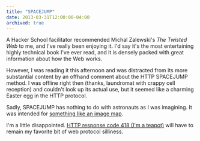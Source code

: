 ```yaml
---
title: "SPACEJUMP"
date: 2013-03-31T12:00:00-04:00
archived: true
---
```


A Hacker School facilitator recommended Michal Zalewski's _The Twisted Web_ to me, and I've really been enjoying it. I'd say it's the most entertaining highly technical book I've ever read, and it is densely packed with great information about how the Web works.

However, I was reading it this afternoon and was distracted from its more substantial content by an offhand comment about the HTTP SPACEJUMP method. I was offline right then (thanks, laundromat with crappy cell reception) and couldn't look up its actual use, but it seemed like a charming Easter egg in the HTTP protocol.

Sadly, SPACEJUMP has nothing to do with astronauts as I was imagining. It was intended for [something like an image map](http://www.w3.org/Protocols/HTTP/Methods/SpaceJump.html).

I'm a little disappointed. [HTTP response code 418 (I'm a teapot)](http://en.wikipedia.org/wiki/Hyper_Text_Coffee_Pot_Control_Protocol) will have to remain my favorite bit of web protocol silliness.
